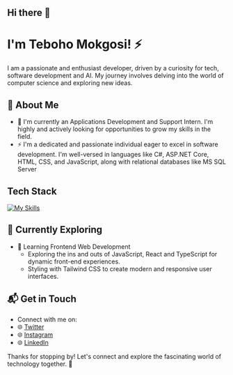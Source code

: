 ## Hi there 👋

# I'm Teboho Mokgosi! ⚡

I am a passionate and enthusiast developer, driven by a curiosity for tech, software development and AI. My journey involves delving into the world of computer science and exploring new ideas.


## 🚀 About Me

- 🔭 I'm currently an Applications Development and Support Intern. I'm highly and actively looking for opportunities to grow my skills in the field.
- ⚡ I'm a dedicated and passionate individual eager to excel in software development. I'm well-versed in languages like C#, ASP.NET Core, HTML, CSS, and JavaScript, along with relational databases like MS SQL Server 


## Tech Stack
[![My Skills](https://skillicons.dev/icons?i=html,css,js,css,bootstrap,cs,dotnet,git,linux,visualstudio,vscode)](https://skillicons.dev)

## 🌱 Currently Exploring

- 🚀 Learning Frontend Web Development
  - Exploring the ins and outs of JavaScript, React and TypeScript for dynamic front-end experiences.
  - Styling with Tailwind CSS to create modern and responsive user interfaces.

## 📬 Get in Touch

- Connect with me on:
- 🌐 [Twitter](https://twitter.com/sir_tebz)
- 🌐 [Instagram](https://instagram.com/sir_tebz)
- 🌐 [LinkedIn](https://linkedin.com/in/teboho-mokgosi)
<!--
- 🌐 [Checkout my page](https://)
-->
Thanks for stopping by! Let's connect and explore the fascinating world of technology together. 🚀


<!--
**SirTebz/SirTebz** is a ✨ _special_ ✨ repository because its `README.md` (this file) appears on your GitHub profile.

Here are some ideas to get you started:

- 🔭 I’m currently working on ...
- 🌱 I’m currently learning ...
- 👯 I’m looking to collaborate on ...
- 🤔 I’m looking for help with ...
- 💬 Ask me about ...
- 📫 How to reach me: ...
- 😄 Pronouns: ...
- ⚡ Fun fact: ...

-->
